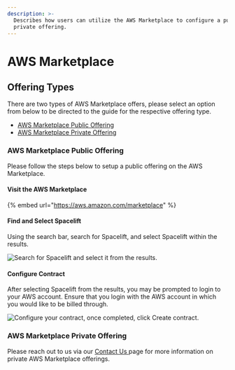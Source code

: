 ```yaml
---
description: >-
  Describes how users can utilize the AWS Marketplace to configure a public or
  private offering.
---
```


# AWS Marketplace

## Offering Types

There are two types of AWS Marketplace offers, please select an option from below to be directed to the guide for the respective offering type.

* [AWS Marketplace Public Offering](aws-marketplace.md#aws-marketplace-public-offering)
* [AWS Marketplace Private Offering](aws-marketplace.md#aws-marketplace-private-offering)

### AWS Marketplace Public Offering

Please follow the steps below to setup a public offering on the AWS Marketplace.

#### Visit the **AWS Marketplace**

{% embed url="https://aws.amazon.com/marketplace" %}

#### Find and Select Spacelift

Using the search bar, search for Spacelift, and select Spacelift within the results.

![Search for Spacelift and select it from the results.](<../../.gitbook/assets/Screen Shot 2022-04-14 at 12.57.31 PM.png>)

#### Configure Contract

After selecting Spacelift from the results, you may be prompted to login to your AWS account. Ensure that you login with the AWS account in which you would like to be billed through.

![Configure your contract, once completed, click Create contract.](<../../.gitbook/assets/Screen Shot 2022-04-13 at 9.45.10 AM.png>)

### AWS Marketplace Private Offering

&#x20;Please reach out to us via our [Contact Us ](https://spacelift.io/contact)page for more information on private AWS Marketplace offerings.
